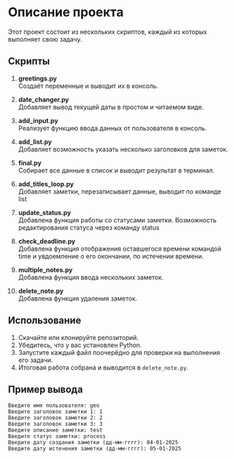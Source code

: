 # Описание проекта

Этот проект состоит из нескольких скриптов, каждый из которых выполняет свою задачу.

## Скрипты

1. **greetings.py**  
   Создаёт переменные и выводит их в консоль.

2. **date_changer.py**  
   Добавляет вывод текущей даты в простом и читаемом виде.

3. **add_input.py**  
   Реализует функцию ввода данных от пользователя в консоль.

4. **add_list.py**  
   Добавляет возможность указать несколько заголовков для заметок.

5. **final.py**  
   Собирает все данные в список и выводит результат в терминал.

6. **add_titles_loop.py**  
   Добавляет заметки, перезаписывает данные, выводит по команде list

7. **update_status.py**  
   Добавлена функция работы со статусами заметки. Возможность редактирования статуса через команду status

8. **check_deadline.py**  
   Добавлена функция отображения оставшегося времени командой time и увдоемление о его окончании, по истечении времени.

9. **multiple_notes.py**  
   Добавлена функция ввода нескольких заметок.        

10. **delete_note.py**  
   Добавлена функция удаления заметок.

## Использование

1. Скачайте или клонируйте репозиторий.
2. Убедитесь, что у вас установлен Python.
3. Запустите каждый файл поочерёдно для проверки на выполнения его задачи.
4. Итоговая работа собрана и выводится в `delete_note.py`.

## Пример вывода

```plaintext
Введите имя пользователя: geo
Введите заголовок заметки 1: 1
Введите заголовок заметки 2: 2
Введите заголовок заметки 3: 3
Введите описание заметки: test
Введите статус заметки: process
Введите дату создания заметки (дд-мм-гггг): 04-01-2025
Введите дату истечения заметки (дд-мм-гггг): 05-01-2025

